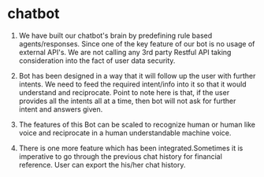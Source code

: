 # chatbot

1) We have built our chatbot's brain by predefining rule based agents/responses. 
Since one of the key feature of our bot is no usage of external API's.
We are not calling any 3rd party Restful API taking consideration into 
the fact of user data security.

2) Bot has been designed in a way that it will follow up the user with further intents.
We need to feed the required intent/info into it so that it would understand and reciprocate.
Point to note here is that, if the user provides all the intents all at a time, then bot will not
ask for further intent and answers given.
 
3) The features of this Bot can be scaled to recognize human or human like voice and reciprocate 
in a human understandable machine voice.

4) There is one more feature which has been integrated.Sometimes it is imperative to go through the previous
chat history for financial reference. User can export the his/her chat history.